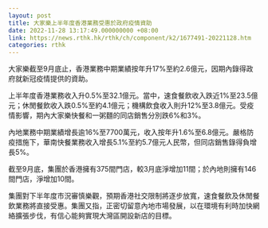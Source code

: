 ```yaml
---
layout: post
title: 大家樂上半年度香港業務受惠於政府疫情資助
date: 2022-11-28 13:17:49.000000000 +08:00
link: https://news.rthk.hk/rthk/ch/component/k2/1677491-20221128.htm
categories: rthk
---
```


大家樂截至9月底止，香港業務中期業績按年升17%至約2.6億元，因期內錄得政府就新冠疫情提供的資助。

上半年度香港業務收入升0.5%至32.1億元。當中，速食餐飲收入跌近1%至23.5億元；休閒餐飲收入跌0.5%至約4.1億元；機構飲食收入則升12%至3.8億元。受疫情影響，期內大家樂快餐和一粥麵的同店銷售分別跌6%和3%。

內地業務中期業績增長逾16%至7700萬元，收入按年升1.6%至6.8億元。嚴格防疫措施下，華南快餐業務收入增長5.1%至約5.7億元人民幣，但同店銷售錄得負增長5%。

截至9月底，集團於香港擁有375間門店，較3月底淨增加11間；於內地則擁有146間門店，淨增加10間。

集團對下半年度市況審慎樂觀，預期香港社交限制將逐步放寬，速食餐飲及休閒餐飲業務將直接受惠。集團又指，正密切留意內地市場發展，以在環境有利時加快網絡擴張步伐，有信心能夠實現大灣區開設新店的目標。
